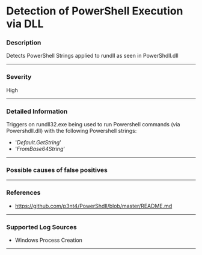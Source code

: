 # Detection of PowerShell Execution via DLL
### Description

Detects PowerShell Strings applied to rundll as seen in PowerShdll.dll

-------------------
### Severity

High

-------------------

### Detailed Information

Triggers on rundll32.exe being used to run Powershell commands (via Powershdll.dll) with the following Powershell strings:
  - '*Default.GetString*'
  - '*FromBase64String*'

-------------------

### Possible causes of false positives



-------------------
### References

- https://github.com/p3nt4/PowerShdll/blob/master/README.md

-------------------
### Supported Log Sources

- Windows Process Creation

-------------------
